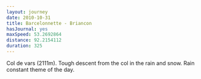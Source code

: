 ```yaml
---
layout: journey
date: 2010-10-31
title: Barcelonnette - Briancon
hasJournal: yes
maxSpeed: 53.2692864
distance: 92.2154112
duration: 325
---
```

Col de vars (2111m). Tough descent from the col in the rain and snow. Rain constant theme of the day.